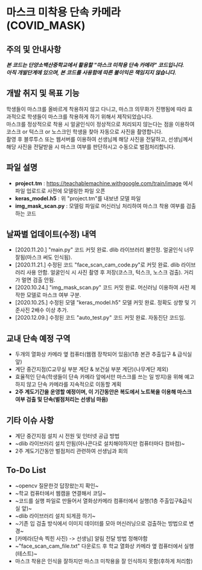 # 마스크 미착용 단속 카메라 (COVID_MASK)
## 주의 및 안내사항
***본 코드는 단양소백산중학교에서 활용할 "마스크 미착용 단속 카메라" 코드입니다.  
아직 개발단계에 있으며, 본 코드를 사용함에 따른 불이익은 책임지지 않습니다.***
## 개발 취지 및 목표 기능
학생들이 마스크를 올바르게 착용하지 않고 다니고, 마스크 의무화가 진행됨에 따라 효과적으로 학생들이 마스크를 착용하게 하기 위해서 제작되었습니다.  
마스크를 정상적으로 착용 시 얼굴인식이 정상적으로 처리되지 않는다는 점을 이용하여 코스크 or 턱스크 or 노스크인 학생을 찾아 자동으로 사진을 촬영합니다.  
촬영 후 블루투스 또는 웹서버를 이용하여 선생님께 해당 사진을 전달하고, 선생님께서 해당 사진을 전달받을 시 마스크 여부를 판단하시고 수동으로 벌점처리합니다.
## 파일 설명
* **project.tm** : https://teachablemachine.withgoogle.com/train/image 에서 파일 업로드로 사전에 모델링한 파일 오픈
* **keras_model.h5** : 위 "project.tm"를 내보낸 모델 파일
* **img_mask_scan.py** : 모델링 파일로 머신러닝 처리하여 마스크 착용 여부를 검출하는 코드
## 날짜별 업데이트(수정) 내역
* [2020.11.20.] "main.py" 코드 커밋 완료. dlib 라이브러리 불안정. 얼굴인식 너무 잘됨(마스크 써도 인식됨).
* [2020.11.21.] 수정된 코드 "face_scan_cam_code.py"로 커밋 완료. dlib 라이브러리 사용 안함. 얼굴인식 시 사진 촬영 후 저장(코스크, 턱스크, 노스크 검출). 거리가 멀면 검출 안됨.
* [2020.10.24.] "img_mask_scan.py" 코드 커밋 완료. 머신러닝 이용하여 사전 제작한 모델로 마스크 여부 구분.
* [2020.10.25.] 수정된 모델 "keras_model.h5" 모델 커밋 완료. 정확도 상향 및 기준사진 2배수 이상 추가.
* [2020.12.09.] 수정된 코드 "auto_test.py" 코드 커밋 완료. 자동진단 코드임.
## 교내 단속 예정 구역
* 두개의 열화상 카메라 옆 컴퓨터(웹캠 장착되어 있음)(1층 본관 추출입구 & 급식실 앞)
* 계단 중간지점(C교무실 부분 계단 & 보건실 부분 계단)(나무계단 제외)
* 효율적인 단속(학생들이 단속 카메라 앞에서만 마스크를 쓰는 일 방지)을 위해 예고하지 않고 단속 카메라를 지속적으로 이동할 계획
* **2주 계도기간을 운영할 예정이며, 이 기간동안은 복도에서 노트북을 이용해 마스크 여부 검출 및 단속(벌점처리는 선생님 마음)**
## 기타 이슈 사항
* 계단 중간지점 설치 시 전원 및 인터넷 공급 방법
* ~dlib 라이브러리 설치 안됨(아나콘다로 설치해야하지만 컴퓨터마다 컴바컴)~
* 2주 계도기간동안 벌점처리 관련하여 선생님과 회의
## To-Do List
* ~opencv 질문한것 답장왔는지 확인~
* ~학교 컴퓨터에서 웹캠을 연결해서 코딩~
* ~코드를 실행 파일로 만들어서 열화상카메라 컴퓨터에서 실행(1층 주출입구&급식실 앞)~
* ~dlib 라이브러리 설치 되게끔 하기~
* ~기존 입 검출 방식에서 이미지 데이터를 모아 머신러닝으로 검출하는 방법으로 변경~
* [카메라(단속 찍힌 사진) -> 선생님] 알림 전달 방법 정해야함
* ~"face_scan_cam_file.txt" 다운로드 후 학교 열화상 카메라 옆 컴퓨터에서 실행(테스트)~
* 마스크 착용은 인식을 잘하지만 마스크 미착용을 잘 인식하지 못함(후하게 처리함)
